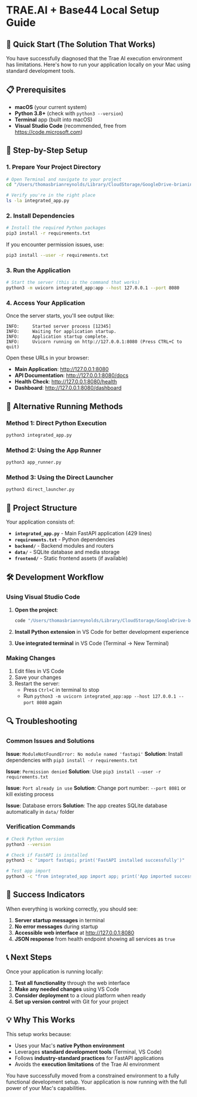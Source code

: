 # TRAE.AI + Base44 Local Setup Guide

## 🎯 Quick Start (The Solution That Works)

You have successfully diagnosed that the Trae AI execution environment has limitations. Here's how to run your application locally on your Mac using standard development tools.

## 📋 Prerequisites

- **macOS** (your current system)
- **Python 3.8+** (check with `python3 --version`)
- **Terminal** app (built into macOS)
- **Visual Studio Code** (recommended, free from https://code.microsoft.com)

## 🚀 Step-by-Step Setup

### 1. Prepare Your Project Directory

```bash
# Open Terminal and navigate to your project
cd "/Users/thomasbrianreynolds/Library/CloudStorage/GoogleDrive-brianinpty@gmail.com/My Drive/online production"

# Verify you're in the right place
ls -la integrated_app.py
```

### 2. Install Dependencies

```bash
# Install the required Python packages
pip3 install -r requirements.txt
```

If you encounter permission issues, use:
```bash
pip3 install --user -r requirements.txt
```

### 3. Run the Application

```bash
# Start the server (this is the command that works)
python3 -m uvicorn integrated_app:app --host 127.0.0.1 --port 8080
```

### 4. Access Your Application

Once the server starts, you'll see output like:
```
INFO:     Started server process [12345]
INFO:     Waiting for application startup.
INFO:     Application startup complete.
INFO:     Uvicorn running on http://127.0.0.1:8080 (Press CTRL+C to quit)
```

Open these URLs in your browser:
- **Main Application**: http://127.0.0.1:8080
- **API Documentation**: http://127.0.0.1:8080/docs
- **Health Check**: http://127.0.0.1:8080/health
- **Dashboard**: http://127.0.0.1:8080/dashboard

## 🔧 Alternative Running Methods

### Method 1: Direct Python Execution
```bash
python3 integrated_app.py
```

### Method 2: Using the App Runner
```bash
python3 app_runner.py
```

### Method 3: Using the Direct Launcher
```bash
python3 direct_launcher.py
```

## 📁 Project Structure

Your application consists of:

- **`integrated_app.py`** - Main FastAPI application (429 lines)
- **`requirements.txt`** - Python dependencies
- **`backend/`** - Backend modules and routers
- **`data/`** - SQLite database and media storage
- **`frontend/`** - Static frontend assets (if available)

## 🛠 Development Workflow

### Using Visual Studio Code

1. **Open the project**:
   ```bash
   code "/Users/thomasbrianreynolds/Library/CloudStorage/GoogleDrive-brianinpty@gmail.com/My Drive/online production"
   ```

2. **Install Python extension** in VS Code for better development experience

3. **Use integrated terminal** in VS Code (Terminal → New Terminal)

### Making Changes

1. Edit files in VS Code
2. Save your changes
3. Restart the server:
   - Press `Ctrl+C` in terminal to stop
   - Run `python3 -m uvicorn integrated_app:app --host 127.0.0.1 --port 8080` again

## 🔍 Troubleshooting

### Common Issues and Solutions

**Issue**: `ModuleNotFoundError: No module named 'fastapi'`
**Solution**: Install dependencies with `pip3 install -r requirements.txt`

**Issue**: `Permission denied`
**Solution**: Use `pip3 install --user -r requirements.txt`

**Issue**: `Port already in use`
**Solution**: Change port number: `--port 8081` or kill existing process

**Issue**: Database errors
**Solution**: The app creates SQLite database automatically in `data/` folder

### Verification Commands

```bash
# Check Python version
python3 --version

# Check if FastAPI is installed
python3 -c "import fastapi; print('FastAPI installed successfully')"

# Test app import
python3 -c "from integrated_app import app; print('App imported successfully')"
```

## 🎉 Success Indicators

When everything is working correctly, you should see:

1. **Server startup messages** in terminal
2. **No error messages** during startup
3. **Accessible web interface** at http://127.0.0.1:8080
4. **JSON response** from health endpoint showing all services as `true`

## 📞 Next Steps

Once your application is running locally:

1. **Test all functionality** through the web interface
2. **Make any needed changes** using VS Code
3. **Consider deployment** to a cloud platform when ready
4. **Set up version control** with Git for your project

## 💡 Why This Works

This setup works because:
- Uses your Mac's **native Python environment**
- Leverages **standard development tools** (Terminal, VS Code)
- Follows **industry-standard practices** for FastAPI applications
- Avoids the **execution limitations** of the Trae AI environment

You have successfully moved from a constrained environment to a fully functional development setup. Your application is now running with the full power of your Mac's capabilities.